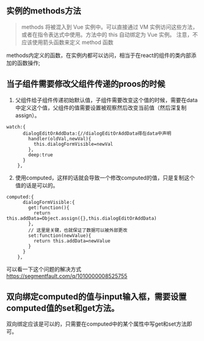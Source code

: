 

## 实例的methods方法

> methods 将被混入到 Vue 实例中。可以直接通过 VM 实例访问这些方法，或者在指令表达式中使用。方法中的 this 自动绑定为 Vue 实例。
> 注意，不应该使用箭头函数来定义 method 函数

methods内定义的函数，在实例内都可以访问，相当于在react的组件的类内部添加的函数操作;

## 当子组件需要修改父组件传递的proos的时候
1. 父组件给子组件传递初始默认值，子组件需要改变这个值的时候，需要在data中定义这个值，父组件的值需要设置被观察然后改变当前值（然后深复制assign）。
```
watch:{
      dialogEditOrAddData:{//dialogEditOrAddData得在data中声明
        handler(oldVal,newVal){
          this.dialogFormVisible=newVal
        },
        deep:true
      }
    },
```
2. 使用computed，这样的话就会导致一个修改computed的值，只是复制这个值的话是可以的。
```
computed:{
      dialogFormVisible:{
        get:function(){
          return this.addData=Object.assign({},this.dialogEditOrAddData)
        },
        // 这里是关键，也就保证了数据可以被外部更改
        set:function(newValue){
          return this.addData=newValue
        }
      }
    },
```

可以看一下这个问题的解决方式
https://segmentfault.com/q/1010000008525755

## 双向绑定computed的值与input输入框，需要设置computed值的set和get方法。
双向绑定应该是可以的，只需要在computed中的某个属性中写get和set方法即可。

